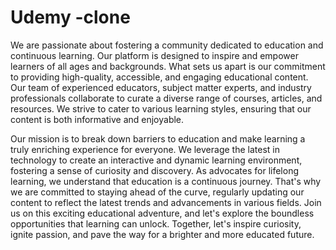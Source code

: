 # Udemy -clone
We are passionate about fostering a community dedicated to education and continuous learning. Our platform is designed to inspire and empower learners of all ages and backgrounds.
What sets us apart is our commitment to providing high-quality, accessible, and engaging educational content. Our team of experienced educators, subject matter experts, and industry professionals collaborate to curate a diverse range of courses, articles, and resources. We strive to cater to various learning styles, ensuring that our content is both informative and enjoyable.

Our mission is to break down barriers to education and make learning a truly enriching experience for everyone. We leverage the latest in technology to create an interactive and dynamic learning environment, fostering a sense of curiosity and discovery. 
As advocates for lifelong learning, we understand that education is a continuous journey. That's why we are committed to staying ahead of the curve, regularly updating our content to reflect the latest trends and advancements in various fields. Join us on this exciting educational adventure, and let's explore the boundless opportunities that learning can unlock.
Together, let's inspire curiosity, ignite passion, and pave the way for a brighter and more educated future.
